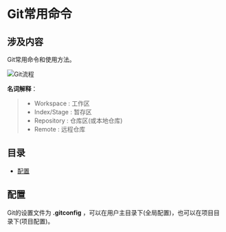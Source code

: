 # Git常用命令

## 涉及内容
Git常用命令和使用方法。

![Git流程](https://github.com/SouthSuzaku/Pic/blob/master/Git/Git%E6%B5%81%E7%A8%8B.png)

**名词解释**：
> * Workspace : 工作区
> * Index/Stage : 暂存区
> * Repository : 仓库区(或本地仓库)
> * Remote : 远程仓库

## 目录
* [配置](#配置)

## 配置
Git的设置文件为 **.gitconfig** ，可以在用户主目录下(全局配置)，也可以在项目目录下(项目配置)。
   
  


